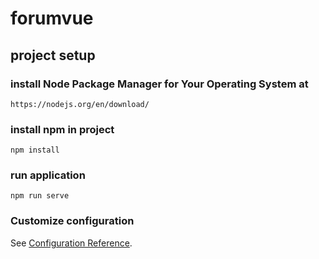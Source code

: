 # forumvue

## project setup

### install Node Package Manager for Your Operating System at
```
https://nodejs.org/en/download/
```

### install npm in project

```
npm install
```

### run application
```
npm run serve
```



### Customize configuration
See [Configuration Reference](https://cli.vuejs.org/config/).

